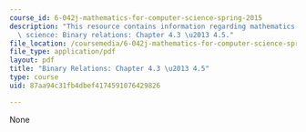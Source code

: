 ```yaml
---
course_id: 6-042j-mathematics-for-computer-science-spring-2015
description: "This resource contains information regarding mathematics for computer\
  \ science: Binary relations: Chapter 4.3 \u2013 4.5."
file_location: /coursemedia/6-042j-mathematics-for-computer-science-spring-2015/87aa94c31fb4dbef4174591076429826_MIT6_042JS15_Session7.pdf
file_type: application/pdf
layout: pdf
title: "Binary Relations: Chapter 4.3 \u2013 4.5"
type: course
uid: 87aa94c31fb4dbef4174591076429826

---
```

None